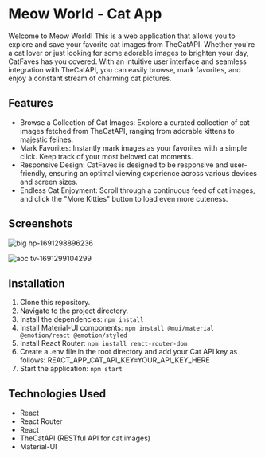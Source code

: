 # Meow World - Cat App

Welcome to Meow World! This is a web application that allows you to explore and save your favorite cat images from TheCatAPI. Whether you're a cat lover or just looking for some adorable images to brighten your day, CatFaves has you covered. With an intuitive user interface and seamless integration with TheCatAPI, you can easily browse, mark favorites, and enjoy a constant stream of charming cat pictures.

## Features

- Browse a Collection of Cat Images: Explore a curated collection of cat images fetched from TheCatAPI, ranging from adorable kittens to majestic felines.
- Mark Favorites: Instantly mark images as your favorites with a simple click. Keep track of your most beloved cat moments.
- Responsive Design: CatFaves is designed to be responsive and user-friendly, ensuring an optimal viewing experience across various devices and screen sizes.
- Endless Cat Enjoyment: Scroll through a continuous feed of cat images, and click the "More Kitties" button to load even more cuteness.

## Screenshots

![big hp-1691298896236](https://github.com/nicoleOpazo/favouriting-images/assets/115664550/59cce6b7-d8c5-41fb-a72b-69c6037d711d)

![aoc tv-1691299104299](https://github.com/nicoleOpazo/favouriting-images/assets/115664550/371ddb38-bf60-4ce4-9f34-dbf92daa25ce)

## Installation

1. Clone this repository.
2. Navigate to the project directory.
3. Install the dependencies: `npm install`
4. Install Material-UI components: `npm install @mui/material @emotion/react @emotion/styled`
5. Install React Router: `npm install react-router-dom`
6. Create a .env file in the root directory and add your Cat API key as follows: REACT_APP_CAT_API_KEY=YOUR_API_KEY_HERE
7. Start the application: `npm start`

## Technologies Used

- React
- React Router
- React
- TheCatAPI (RESTful API for cat images)
- Material-UI

